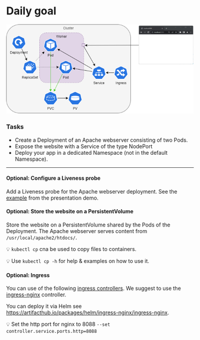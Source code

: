 # Daily goal
![daily goal](kubernetes/daily-goal.png)

### Tasks

- Create a Deployment of an Apache webserver consisting of two Pods.
- Expose the website with a Service of the type NodePort
- Deploy your app in a dedicated Namespace (not in the default Namespace).

---

#### Optional: Configure a Liveness probe

Add a Liveness probe for the Apache webserver deployment. See the [example](presentation-demo/probes/probe_liveness.yaml)
from the presentation demo.

#### Optional: Store the website on a PersistentVolume

Store the website on a PersistentVolume shared by the Pods of the Deployment. The Apache webserver serves content from `/usr/local/apache2/htdocs/`.

💡 `kubectl cp` cna be used to copy files to containers.

💡 Use `kubectl cp -h` for help & examples on how to use it.

#### Optional: Ingress

You can use of the following [ingress controllers](https://kubernetes.io/docs/concepts/services-networking/ingress-controllers/).
We suggest to use the [ingress-nginx](https://github.com/kubernetes/ingress-nginx/blob/main/README.md#readme) controller. 

You can deploy it via Helm see https://artifacthub.io/packages/helm/ingress-nginx/ingress-nginx.

💡 Set the http port for nginx to 8088 `--set controller.service.ports.http=8088`